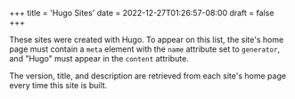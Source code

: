 +++
title = 'Hugo Sites'
date = 2022-12-27T01:26:57-08:00
draft = false
+++

These sites were created with Hugo. To appear on this list, the site's home page must contain a `meta` element with the `name` attribute set to `generator`, and "Hugo" must appear in the `content` attribute.

The version, title, and description are retrieved from each site's home page every time this site is built.
